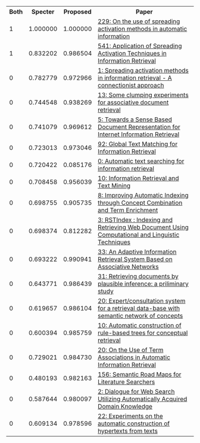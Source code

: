 <html><table><tr>
<th>Both</th>
<th>Specter</th>
<th>Proposed</th>
<th>Paper</th>
</tr>
<tr>
<td>1</td>
<td>1.000000</td>
<td>1.000000</td>
<td><a href="https://www.semanticscholar.org/paper/3b403d03a8497ce3cbc2c7c8264a79a02fa32bdd">229: On the use of spreading activation methods in automatic information</a></td>
</tr>
<tr>
<td>1</td>
<td>0.832202</td>
<td>0.986504</td>
<td><a href="https://www.semanticscholar.org/paper/446d5a4496d7dc201263b888c4f0ae65833a25eb">541: Application of Spreading Activation Techniques in Information Retrieval</a></td>
</tr>
<tr>
<td>0</td>
<td>0.782779</td>
<td>0.972966</td>
<td><a href="https://www.semanticscholar.org/paper/617a916493d0fc6c3d87b9c9dcf907ab481ab729">1: Spreading activation methods in information retrieval - A connectionist approach</a></td>
</tr>
<tr>
<td>0</td>
<td>0.744548</td>
<td>0.938269</td>
<td><a href="https://www.semanticscholar.org/paper/d8e333a137eeaa18ac5c819c0b54dc0db5f65b39">13: Some clumping experiments for associative document retrieval</a></td>
</tr>
<tr>
<td>0</td>
<td>0.741079</td>
<td>0.969612</td>
<td><a href="https://www.semanticscholar.org/paper/151d018245bc78b5a0188bcd3a9eb823651d362d">5: Towards a Sense Based Document Representation for Internet Information Retrieval</a></td>
</tr>
<tr>
<td>0</td>
<td>0.723013</td>
<td>0.973046</td>
<td><a href="https://www.semanticscholar.org/paper/28d9f9cb94b1295fb2f03103a0c4d2eb72298445">92: Global Text Matching for Information Retrieval</a></td>
</tr>
<tr>
<td>0</td>
<td>0.720422</td>
<td>0.085176</td>
<td><a href="https://www.semanticscholar.org/paper/1e098a8c8d60e180feaf9fe64f7616097dbe16bb">0: Automatic text searching for information retrieval</a></td>
</tr>
<tr>
<td>0</td>
<td>0.708458</td>
<td>0.956039</td>
<td><a href="https://www.semanticscholar.org/paper/7582f83f6d25a9e7caabc24aa75bc93fbdb6044e">10: Information Retrieval and Text Mining</a></td>
</tr>
<tr>
<td>0</td>
<td>0.698755</td>
<td>0.905735</td>
<td><a href="https://www.semanticscholar.org/paper/f7de4e0e4cb85fd8a37ed3e8ae029760a47be38f">8: Improving Automatic Indexing through Concept Combination and Term Enrichment</a></td>
</tr>
<tr>
<td>0</td>
<td>0.698374</td>
<td>0.812282</td>
<td><a href="https://www.semanticscholar.org/paper/3b13dd43e0b7f727274859743f82b6ce7d106161">3: RSTIndex : Indexing and Retrieving Web Document Using Computational and Linguistic Techniques</a></td>
</tr>
<tr>
<td>0</td>
<td>0.693222</td>
<td>0.990941</td>
<td><a href="https://www.semanticscholar.org/paper/06438d2737e199ae913e1e4ab0f3077c995a9c6e">33: An Adaptive Information Retrieval System Based on Associative Networks</a></td>
</tr>
<tr>
<td>0</td>
<td>0.643771</td>
<td>0.986439</td>
<td><a href="https://www.semanticscholar.org/paper/e4ef83026ddbdbb75504e6085276b3434727107d">31: Retrieving documents by plausible inference: a priliminary study</a></td>
</tr>
<tr>
<td>0</td>
<td>0.619657</td>
<td>0.986104</td>
<td><a href="https://www.semanticscholar.org/paper/7061360affa47809b76a3636e6e962b065a9bb55">20: Expert/consultation system for a retrieval data-base with semantic network of concepts</a></td>
</tr>
<tr>
<td>0</td>
<td>0.600394</td>
<td>0.985759</td>
<td><a href="https://www.semanticscholar.org/paper/2b9db8e9c985c7067f809e78abc3cb476c97fe96">10: Automatic construction of rule-based trees for conceptual retrieval</a></td>
</tr>
<tr>
<td>0</td>
<td>0.729021</td>
<td>0.984730</td>
<td><a href="https://www.semanticscholar.org/paper/8b99ce7e6b73e5274b12e623f4c492cfe35be75b">20: On the Use of Term Associations in Automatic Information Retrieval</a></td>
</tr>
<tr>
<td>0</td>
<td>0.480193</td>
<td>0.982163</td>
<td><a href="https://www.semanticscholar.org/paper/f423f0d605aa91ff43cb9c1f9998a846ff228b7c">156: Semantic Road Maps for Literature Searchers</a></td>
</tr>
<tr>
<td>0</td>
<td>0.587644</td>
<td>0.980097</td>
<td><a href="https://www.semanticscholar.org/paper/acea771b5b589df7dc317f64da9a8cb4060b2513">2: Dialogue for Web Search Utilizing Automatically Acquired Domain Knowledge</a></td>
</tr>
<tr>
<td>0</td>
<td>0.609134</td>
<td>0.978596</td>
<td><a href="https://www.semanticscholar.org/paper/c296f951b6bb5bcbc55f81721ecaf215370c8afc">22: Experiments on the automatic construction of hypertexts from texts</a></td>
</tr>
</table></html>
